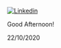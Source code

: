 [![Linkedin](https://img.shields.io/badge/linkedin-mcarn-%230177B5?style=flat&logo=linkedin)](https://www.linkedin.com/in/mcarneirom/)

Good Afternoon!

22/10/2020


<!--
**mcarn/mcarn** is a ✨ _special_ ✨ repository because its `README.md` (this file) appears on your GitHub profile.

Here are some ideas to get you started:

- 🔭 I’m currently working on ...
- 🌱 I’m currently learning ...
- 👯 I’m looking to collaborate on ...
- 🤔 I’m looking for help with ...
- 💬 Ask me about ...
- 📫 How to reach me: ...
- 😄 Pronouns: ...
- ⚡ Fun fact: ...
-->
